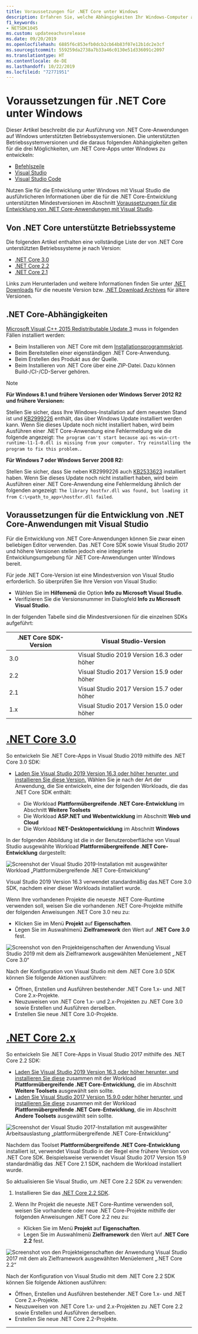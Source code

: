 ```yaml
---
title: Voraussetzungen für .NET Core unter Windows
description: Erfahren Sie, welche Abhängigkeiten Ihr Windows-Computer aufweisen muss, damit Sie .NET Core-Anwendungen entwickeln und ausführen können.
f1_keywords:
- NETSDK1045
ms.custom: updateeachvsrelease
ms.date: 09/20/2019
ms.openlocfilehash: 6885f6c853efb0dcb2cb64b83f07e12b1dc2e3cf
ms.sourcegitcommit: 559259da2738a7b33a46c0130e51d336091c2097
ms.translationtype: HT
ms.contentlocale: de-DE
ms.lasthandoff: 10/22/2019
ms.locfileid: "72771951"
---
```

# <a name="prerequisites-for-net-core-on-windows"></a>Voraussetzungen für .NET Core unter Windows

Dieser Artikel beschreibt die zur Ausführung von .NET Core-Anwendungen auf Windows unterstützten Betriebssystemversionen. Die unterstützten Betriebssystemversionen und die daraus folgenden Abhängigkeiten gelten für die drei Möglichkeiten, um .NET Core-Apps unter Windows zu entwickeln:

* [Befehlszeile](./tutorials/using-with-xplat-cli.md)
* [Visual Studio](https://www.visualstudio.com/downloads/?utm_medium=microsoft&utm_source=docs.microsoft.com&utm_campaign=button+cta&utm_content=download+vs2019)
* [Visual Studio Code](https://code.visualstudio.com/)

Nutzen Sie für die Entwicklung unter Windows mit Visual Studio die ausführlicheren Informationen über die für die .NET Core-Entwicklung unterstützten Mindestversionen im Abschnitt [Voraussetzungen für die Entwicklung von .NET Core-Anwendungen mit Visual Studio](#prerequisites-to-develop-net-core-apps-with-visual-studio).

## <a name="net-core-supported-operating-systems"></a>Von .NET Core unterstützte Betriebssysteme

Die folgenden Artikel enthalten eine vollständige Liste der von .NET Core unterstützten Betriebssysteme je nach Version:

* [.NET Core 3.0](https://github.com/dotnet/core/blob/master/release-notes/3.0/3.0-supported-os.md)
* [.NET Core 2.2](https://github.com/dotnet/core/blob/master/release-notes/2.2/2.2-supported-os.md)
* [.NET Core 2.1](https://github.com/dotnet/core/blob/master/release-notes/2.1/2.1-supported-os.md)

Links zum Herunterladen und weitere Informationen finden Sie unter [.NET Downloads](https://dotnet.microsoft.com/download) für die neueste Version bzw. [.NET Download Archives](https://dotnet.microsoft.com/download/archives#dotnet-core) für ältere Versionen.

## <a name="net-core-dependencies"></a>.NET Core-Abhängigkeiten

[Microsoft Visual C++ 2015 Redistributable Update 3](https://www.microsoft.com/download/details.aspx?id=52685) muss in folgenden Fällen installiert werden:

* Beim Installieren von .NET Core mit dem [Installationsprogrammskript](./tools/dotnet-install-script.md).
* Beim Bereitstellen einer eigenständigen .NET Core-Anwendung.
* Beim Erstellen des Produkt aus der Quelle.
* Beim Installieren von .NET Core über eine *ZIP*-Datei. Dazu können Build-/CI-/CD-Server gehören.

> [!NOTE]
> **Für Windows 8.1 und frühere Versionen oder Windows Server 2012 R2 und frühere Versionen:**
>
> Stellen Sie sicher, dass Ihre Windows-Installation auf dem neuesten Stand ist und [KB2999226](https://support.microsoft.com/help/2999226/update-for-universal-c-runtime-in-windows) enthält, das über Windows Update installiert werden kann. Wenn Sie dieses Update noch nicht installiert haben, wird beim Ausführen einer .NET Core-Anwendung eine Fehlermeldung wie die folgende angezeigt: `The program can't start because api-ms-win-crt-runtime-l1-1-0.dll is missing from your computer. Try reinstalling the program to fix this problem.`.
>
> **Für Windows 7 oder Windows Server 2008 R2:**
>
> Stellen Sie sicher, dass Sie neben KB2999226 auch [KB2533623](https://support.microsoft.com/help/2533623/microsoft-security-advisory-insecure-library-loading-could-allow-remot) installiert haben. Wenn Sie dieses Update noch nicht installiert haben, wird beim Ausführen einer .NET Core-Anwendung eine Fehlermeldung ähnlich der folgenden angezeigt: `The library hostfxr.dll was found, but loading it from C:\<path_to_app>\hostfxr.dll failed`.

## <a name="prerequisites-to-develop-net-core-apps-with-visual-studio"></a>Voraussetzungen für die Entwicklung von .NET Core-Anwendungen mit Visual Studio

Für die Entwicklung von .NET Core-Anwendungen können Sie zwar einen beliebigen Editor verwenden. Das .NET Core SDK sowie Visual Studio 2017 und höhere Versionen stellen jedoch eine integrierte Entwicklungsumgebung für .NET Core-Anwendungen unter Windows bereit.

<a name="vs-mapping"></a>

Für jede .NET Core-Version ist eine Mindestversion von Visual Studio erforderlich. So überprüfen Sie Ihre Version von Visual Studio:

* Wählen Sie im **Hilfemenü** die Option **Info zu Microsoft Visual Studio**.
* Verifizieren Sie die Versionsnummer im Dialogfeld **Info zu Microsoft Visual Studio**.

In der folgenden Tabelle sind die Mindestversionen für die einzelnen SDKs aufgeführt:

| .NET Core SDK-Version | Visual Studio-Version                      |
| --------------------- | ------------------------------------------ |
| 3.0                   | Visual Studio 2019 Version 16.3 oder höher |
| 2.2                   | Visual Studio 2017 Version 15.9 oder höher |
| 2.1                   | Visual Studio 2017 Version 15.7 oder höher |
| 1.x                   | Visual Studio 2017 Version 15.0 oder höher |

<!-- markdownlint-disable MD025 -->

# <a name="net-core-30tabnetcore30"></a>[.NET Core 3.0](#tab/netcore30)

So entwickeln Sie .NET Core-Apps in Visual Studio 2019 mithilfe des .NET Core 3.0 SDK:

* [Laden Sie Visual Studio 2019 Version 16.3 oder höher herunter, und installieren Sie diese Version.](/visualstudio/install/install-visual-studio) Wählen Sie je nach der Art der Anwendung, die Sie entwickeln, eine der folgenden Workloads, die das .NET Core SDK enthält:

  * Die Workload **Plattformübergreifende .NET Core-Entwicklung** im Abschnitt **Weitere Toolsets**
  * Die Workload **ASP.NET und Webentwicklung** im Abschnitt **Web und Cloud**
  * Die Workload **NET-Desktopentwicklung** im Abschnitt **Windows**

In der folgenden Abbildung ist die in der Benutzeroberfläche von Visual Studio ausgewählte Workload **Plattformübergreifende .NET Core-Entwicklung** dargestellt:

![Screenshot der Visual Studio 2019-Installation mit ausgewählter Workload „Plattformübergreifende .NET Core-Entwicklung“](./media/windows-prerequisites/vs-2019-workloads.jpg)

Visual Studio 2019 Version 16.3 verwendet standardmäßig das.NET Core 3.0 SDK, nachdem einer dieser Workloads installiert wurde.

Wenn Ihre vorhandenen Projekte die neueste .NET Core-Runtime verwenden soll, weisen Sie die vorhandenen .NET Core-Projekte mithilfe der folgenden Anweisungen .NET Core 3.0 neu zu:

* Klicken Sie im Menü **Projekt** auf **Eigenschaften**.
* Legen Sie im Auswahlmenü **Zielframework** den Wert auf **.NET Core 3.0** fest.

![Screenshot von den Projekteigenschaften der Anwendung Visual Studio 2019 mit dem als Zielframework ausgewählten Menüelement „.NET Core 3.0“](./media/windows-prerequisites/target-dotnet-core-3-0.jpg)

Nach der Konfiguration von Visual Studio mit dem .NET Core 3.0 SDK können Sie folgende Aktionen ausführen:

* Öffnen, Erstellen und Ausführen bestehender .NET Core 1.x- und .NET Core 2.x-Projekte.
* Neuzuweisen von .NET Core 1.x- und 2.x-Projekten zu .NET Core 3.0 sowie Erstellen und Ausführen derselben.
* Erstellen Sie neue .NET Core 3.0-Projekte.

# <a name="net-core-2xtabnetcore2x"></a>[.NET Core 2.x](#tab/netcore2x)

So entwickeln Sie .NET Core-Apps in Visual Studio 2017 mithilfe des .NET Core 2.2 SDK:

* [Laden Sie Visual Studio 2019 Version 16.3 oder höher herunter, und installieren Sie diese](/visualstudio/install/install-visual-studio) zusammen mit der Workload **Plattformübergreifende .NET Core-Entwicklung**, die im Abschnitt **Weitere Toolsets** ausgewählt sein sollte.
* [Laden Sie Visual Studio 2017 Version 15.9.0 oder höher herunter, und installieren Sie diese](/visualstudio/install/install-visual-studio) zusammen mit der Workload **Plattformübergreifende .NET Core-Entwicklung**, die im Abschnitt **Andere Toolsets** ausgewählt sein sollte.

![Screenshot der Visual Studio 2017-Installation mit ausgewählter Arbeitsauslastung „plattformübergreifende .NET Core-Entwicklung“](./media/windows-prerequisites/vs-2017-workloads.jpg)

Nachdem das Toolset **Plattformübergreifende .NET Core-Entwicklung** installiert ist, verwendet Visual Studio in der Regel eine frühere Version von .NET Core SDK.
Beispielsweise verwendet Visual Studio 2017 Version 15.9 standardmäßig das .NET Core 2.1 SDK, nachdem die Workload installiert wurde.

So aktualisieren Sie Visual Studio, um .NET Core 2.2 SDK zu verwenden:

 1. Installieren Sie das [.NET Core 2.2 SDK](https://dotnet.microsoft.com/download).

 1. Wenn Ihr Projekt die neueste .NET Core-Runtime verwenden soll, weisen Sie vorhandene oder neue .NET Core-Projekte mithilfe der folgenden Anweisungen .NET Core 2.2 neu zu:

    * Klicken Sie im Menü **Projekt** auf **Eigenschaften**.
    * Legen Sie im Auswahlmenü **Zielframework** den Wert auf **.NET Core 2.2** fest.

![Screenshot von den Projekteigenschaften der Anwendung Visual Studio 2017 mit dem als Zielframework ausgewählten Menüelement „.NET Core 2.2“](./media/windows-prerequisites/targeting-dotnet-core.jpg)

Nach der Konfiguration von Visual Studio mit dem .NET Core 2.2 SDK können Sie folgende Aktionen ausführen:

* Öffnen, Erstellen und Ausführen bestehender .NET Core 1.x- und .NET Core 2.x-Projekte.
* Neuzuweisen von .NET Core 1.x- und 2.x-Projekten zu .NET Core 2.2 sowie Erstellen und Ausführen derselben.
* Erstellen Sie neue .NET Core 2.2-Projekte.

---
